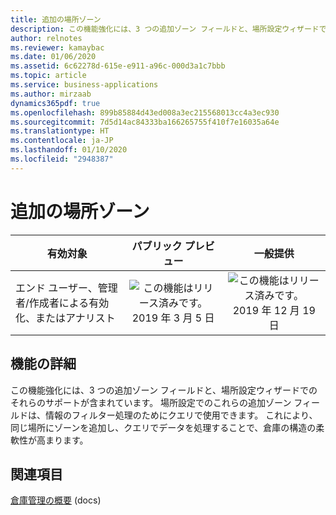 ```yaml
---
title: 追加の場所ゾーン
description: この機能強化には、3 つの追加ゾーン フィールドと、場所設定ウィザードでのそれらのサポートが含まれています。 場所設定でのこれらの追加ゾーン フィールドは、クエリで使用できます。
author: relnotes
ms.reviewer: kamaybac
ms.date: 01/06/2020
ms.assetid: 6c62278d-615e-e911-a96c-000d3a1c7bbb
ms.topic: article
ms.service: business-applications
ms.author: mirzaab
dynamics365pdf: true
ms.openlocfilehash: 899b85884d43ed008a3ec215568013cc4a3ec930
ms.sourcegitcommit: 7d5d14ac84333ba166265755f410f7e16035a64e
ms.translationtype: HT
ms.contentlocale: ja-JP
ms.lasthandoff: 01/10/2020
ms.locfileid: "2948387"
---
```

# <a name="additional-location-zone"></a>追加の場所ゾーン


| 有効対象    |  パブリック プレビュー | 一般提供 | 
| ---------- | :----------: |:----------: |
|エンド ユーザー、管理者/作成者による有効化、またはアナリスト|![この機能はリリース済みです。](/dynamics365-release-plan/media/green-checkmark.png "この機能はリリース済みです。") 2019 年 3 月 5 日| ![この機能はリリース済みです。](/dynamics365-release-plan/media/green-checkmark.png "この機能はリリース済みです。") 2019 年 12 月 19 日|






## <a name="feature-details"></a>機能の詳細
<!--feature detail start -->
この機能強化には、3 つの追加ゾーン フィールドと、場所設定ウィザードでのそれらのサポートが含まれています。 場所設定でのこれらの追加ゾーン フィールドは、情報のフィルター処理のためにクエリで使用できます。 これにより、同じ場所にゾーンを追加し、クエリでデータを処理することで、倉庫の構造の柔軟性が高まります。
<!--feature detail end -->










## <a name="see-also"></a>関連項目

[倉庫管理の概要](https://docs.microsoft.com/dynamics365/supply-chain/warehousing/warehouse-management-overview) (docs)

